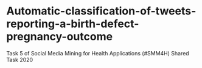 # Automatic-classification-of-tweets-reporting-a-birth-defect-pregnancy-outcome
Task 5 of Social Media Mining for Health Applications (#SMM4H) Shared Task 2020
